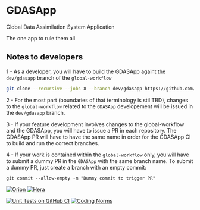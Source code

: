 # GDASApp
Global Data Assimilation System Application

The one app to rule them all

## Notes to developers

1 - As a developer, you will have to build the GDASApp againt the `dev/gdasapp` branch of the `global-workflow`

```bash
git clone --recursive --jobs 8 --branch dev/gdasapp https://github.com/NOAA-EMC/global-workflow.git
```

2 - For the most part (boundaries of that terminology is stil TBD), changes to the `global-workflow` related to the `GDASApp` developement will be issued in the `dev/gdasapp` branch.

3 - If your feature development involves changes to the global-workflow and the GDASApp, you will have to issue a PR in each repository. The GDASApp PR will have to have the same name in order for the GDASApp CI to build and run the correct branches.

4 - If your work is contained within the `global-workflow` only, you will have to submit a dummy PR in the `GDASApp` with the same branch name.
To submit a dummy PR, just create a branch with an empty commit:
```
git commit --allow-empty -m "Dummy commit to trigger PR"
```


[![Orion](https://github.com/NOAA-EMC/GDASApp/actions/workflows/orion.yaml/badge.svg)](https://github.com/NOAA-EMC/GDASApp/actions/workflows/orion.yaml)
[![Hera](https://github.com/NOAA-EMC/GDASApp/actions/workflows/hera.yaml/badge.svg)](https://github.com/NOAA-EMC/GDASApp/actions/workflows/hera.yaml)

[![Unit Tests on GitHub CI](https://github.com/NOAA-EMC/GDASApp/actions/workflows/unittests.yaml/badge.svg)](https://github.com/NOAA-EMC/GDASApp/actions/workflows/unittests.yaml)
[![Coding Norms](https://github.com/NOAA-EMC/GDASApp/actions/workflows/norms.yaml/badge.svg)](https://github.com/NOAA-EMC/GDASApp/actions/workflows/norms.yaml)
